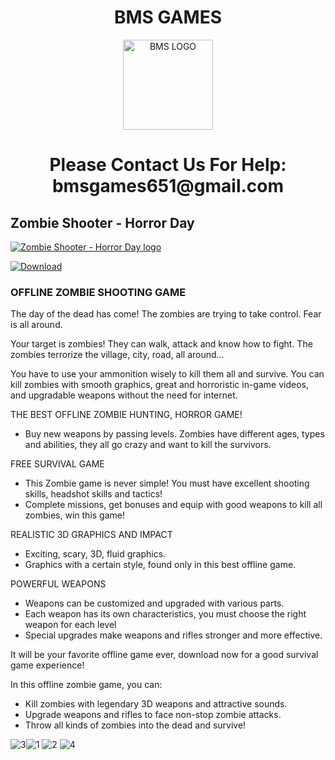 <h1 style="text-align: center;"><strong>BMS GAMES</strong></h1>
<p style="text-align: center;"><img src="https://play-lh.googleusercontent.com/vQhEls2KARc2UpSk6FIaWZ1ZRUAtAOFM4jYlqHmPzaI0xcJ6umQCD4NQS06B-_J6TTg=w144-h144-n-rw" alt="BMS LOGO" width="144" height="144" /></p>

<center><h1>Please Contact Us For Help: bmsgames651@gmail.com</h1></center>

<h2>Zombie Shooter - Horror Day</h2>

<a href="https://play.google.com/store/apps/details?id=com.bmsgames.Zombiehunter"><img src="https://play-lh.googleusercontent.com/5Sww4v5BmfACfz7bZ_bCAH8MtnHNxDsYC_IkULM25YJaFMmxalBRkC4LkHaxfJKuP5w=s180-rw" alt="Zombie Shooter - Horror Day logo"> 
  
<a href="https://play.google.com/store/apps/details?id=com.bmsgames.Zombiehunter"><img src="https://lh3.googleusercontent.com/qF9r3ZjtgG-qyHdmjecArtKiulz1gmwL_xl9R3_fzk6igSeoN0wYbJSKEX5d_fxJRwYZJpHbqcLB3i9atl-9dOfUl9an7U43TfZ9PtQ=s0" alt="Download" /></a>
<h3>OFFLINE ZOMBIE SHOOTING GAME</h3>


<p>The day of the dead has come! The zombies are trying to take control. Fear is all around.</p>
<p>Your target is zombies! They can walk, attack and know how to fight. The zombies terrorize the village, city, road, all around… </p>
<p>You have to use your ammonition wisely to kill them all and survive. You can kill zombies with smooth graphics, great and horroristic in-game videos, and upgradable weapons without the need for internet.</p>

THE BEST OFFLINE ZOMBIE HUNTING, HORROR GAME!
- Buy new weapons by passing levels.
Zombies have different ages, types and abilities, they all go crazy and want to kill the survivors.

FREE SURVIVAL GAME
- This Zombie game is never simple! You must have excellent shooting skills, headshot skills and tactics!
- Complete missions, get bonuses and equip with good weapons to kill all zombies, win this game!

REALISTIC 3D GRAPHICS AND IMPACT
- Exciting, scary, 3D, fluid graphics.
- Graphics with a certain style, found only in this best offline game.

POWERFUL WEAPONS
- Weapons can be customized and upgraded with various parts.
- Each weapon has its own characteristics, you must choose the right weapon for each level
- Special upgrades make weapons and rifles stronger and more effective.


It will be your favorite offline game ever, download now for a good survival game experience!

In this offline zombie game, you can:
- Kill zombies with legendary 3D weapons and attractive sounds.
- Upgrade weapons and rifles to face non-stop zombie attacks.
- Throw all kinds of zombies into the dead and survive!


<img src="https://play-lh.googleusercontent.com/P-0tfUplOFTOdgc0wZg8VuSEc0wmJGH56jvfghu6SyJlt0lVoCYVR1k0uwoPjvk7OA=w720-h310-rw" alt="3" /><img src="https://play-lh.googleusercontent.com/W3fU_qVJlogehVobJskyuJ5xnXOd4QWozq7vJUwD8dmYQV2nBwrCvB6SLF3WlRyGRCdD=w720-h310-rw" alt="1" />  <img src="https://play-lh.googleusercontent.com/FXX7ux6WunmEQ1KCpdcGOhWywg6VmVm4FSNQVCSfN7r4JDaUKFkKb3y2bUx2-tgn-hE=w720-h310-rw" alt="2" /> <img src="https://play-lh.googleusercontent.com/ENOwuA47LXfKYYuPgja7CvwVId741HE2t932gVYlDmNKVKg8qECmWs9elh30eooVzv0=w720-h310-rw" alt="4" /> 


